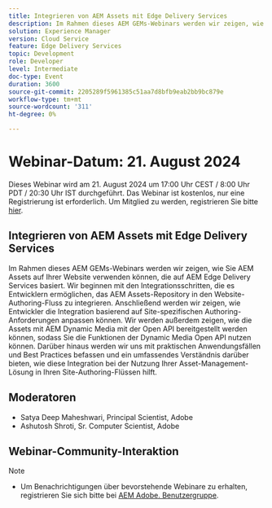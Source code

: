 ```yaml
---
title: Integrieren von AEM Assets mit Edge Delivery Services
description: Im Rahmen dieses AEM GEMs-Webinars werden wir zeigen, wie Sie AEM Assets auf Ihrer Website verwenden können, die auf AEM Edge Delivery Services basiert.  Wir beginnen mit den Integrationsschritten, die es Entwicklern ermöglichen, das AEM Assets-Repository in den Website-Authoring-Fluss zu integrieren. Anschließend werden wir zeigen, wie Entwickler die Integration basierend auf Site-spezifischen Authoring-Anforderungen anpassen können. Wir werden außerdem zeigen, wie die Assets mit AEM Dynamic Media mit der Open API bereitgestellt werden können, sodass Sie die Funktionen der Dynamic Media Open API nutzen können. Darüber hinaus werden wir uns mit praktischen Anwendungsfällen und Best Practices befassen und ein umfassendes Verständnis darüber bieten, wie diese Integration bei der Nutzung Ihrer Asset-Management-Lösung in Ihren Site-Authoring-Flüssen hilft.
solution: Experience Manager
version: Cloud Service
feature: Edge Delivery Services
topic: Development
role: Developer
level: Intermediate
doc-type: Event
duration: 3600
source-git-commit: 2205289f5961385c51aa7d8bfb9eab2bb9bc879e
workflow-type: tm+mt
source-wordcount: '311'
ht-degree: 0%

---
```


# Webinar-Datum: 21. August 2024

Dieses Webinar wird am 21. August 2024 um 17:00 Uhr CEST / 8:00 Uhr PDT / 20:30 Uhr IST durchgeführt.
Das Webinar ist kostenlos, nur eine Registrierung ist erforderlich.
Um Mitglied zu werden, registrieren Sie bitte [hier](https://aem-augs.adobe.com/events/details/adobe-experience-manager-aem-learning-chapter-presents-aem-gems-integrating-aem-assets-with-edge-delivery-services/).

## Integrieren von AEM Assets mit Edge Delivery Services

Im Rahmen dieses AEM GEMs-Webinars werden wir zeigen, wie Sie AEM Assets auf Ihrer Website verwenden können, die auf AEM Edge Delivery Services basiert.  Wir beginnen mit den Integrationsschritten, die es Entwicklern ermöglichen, das AEM Assets-Repository in den Website-Authoring-Fluss zu integrieren. Anschließend werden wir zeigen, wie Entwickler die Integration basierend auf Site-spezifischen Authoring-Anforderungen anpassen können. Wir werden außerdem zeigen, wie die Assets mit AEM Dynamic Media mit der Open API bereitgestellt werden können, sodass Sie die Funktionen der Dynamic Media Open API nutzen können. Darüber hinaus werden wir uns mit praktischen Anwendungsfällen und Best Practices befassen und ein umfassendes Verständnis darüber bieten, wie diese Integration bei der Nutzung Ihrer Asset-Management-Lösung in Ihren Site-Authoring-Flüssen hilft.

## Moderatoren

* Satya Deep Maheshwari, Principal Scientist, Adobe
* Ashutosh Shroti, Sr. Computer Scientist, Adobe

## Webinar-Community-Interaktion

>[!NOTE]
>
>* Um Benachrichtigungen über bevorstehende Webinare zu erhalten, registrieren Sie sich bitte bei [AEM Adobe. Benutzergruppe](https://aem-augs.adobe.com/).
